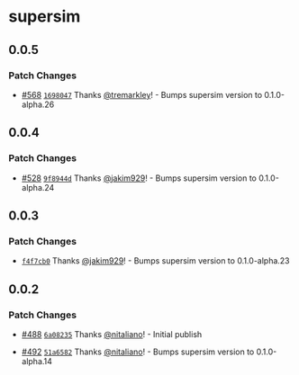 # supersim

## 0.0.5

### Patch Changes

- [#568](https://github.com/ethereum-optimism/ecosystem/pull/568) [`1698047`](https://github.com/ethereum-optimism/ecosystem/commit/1698047be871d26970c3fa026fc05ac8b9f2c7ce) Thanks [@tremarkley](https://github.com/tremarkley)! - Bumps supersim version to 0.1.0-alpha.26

## 0.0.4

### Patch Changes

- [#528](https://github.com/ethereum-optimism/ecosystem/pull/528) [`9f8944d`](https://github.com/ethereum-optimism/ecosystem/commit/9f8944d414244484d0c0f9d4a0ef5ca940167ad7) Thanks [@jakim929](https://github.com/jakim929)! - Bumps supersim version to 0.1.0-alpha.24

## 0.0.3

### Patch Changes

- [`f4f7cb0`](https://github.com/ethereum-optimism/ecosystem/commit/f4f7cb0e585271dc2662423a358bb734ede5205c) Thanks [@jakim929](https://github.com/jakim929)! - Bumps supersim version to 0.1.0-alpha.23

## 0.0.2

### Patch Changes

- [#488](https://github.com/ethereum-optimism/ecosystem/pull/488) [`6a08235`](https://github.com/ethereum-optimism/ecosystem/commit/6a08235a488a8a6b51c77b46a73a9b6c320194d0) Thanks [@nitaliano](https://github.com/nitaliano)! - Initial publish

- [#492](https://github.com/ethereum-optimism/ecosystem/pull/492) [`51a6582`](https://github.com/ethereum-optimism/ecosystem/commit/51a6582cfdaa395828fa8f8c04104bc0b0538e78) Thanks [@nitaliano](https://github.com/nitaliano)! - Bumps supersim version to 0.1.0-alpha.14
